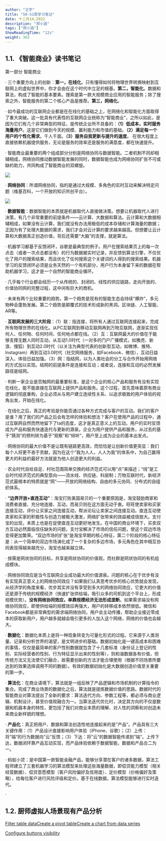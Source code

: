 ```yaml
---
author: "王宇"
title: "50-51周学习笔记"
date: 十二月14,2022
description: "郑小涵"
tags: ["郑小涵"]
ShowReadingTime: "12s"
weight: 363
---
```

1.1. 《智能商业》读书笔记
---------------

第一部分 智能商业

· 三个重要方向上的创新：**第一，在线化**。只有懂得如何将物理世界转换映射到互联网上的虚拟世界中，你才会由在这个时代中立足的根基。**第二，智能化**。数据和算法，构成了智能的基本要素。搜索是第一款大规模商业应用的智能服务；除了搜索之外，智能服务的第二个核心产品是推荐。**第三，网络化**。

· 如今最成功的互联网企业都是在在线化的基础之上，在网络化和智能化方面取得了重大突破。这一批具有代表性的互联网企业统称为“智能商业”，之所以如此，是因为它们有几个非常典型的特征，是传统企业所不具备的：**（1）低成本，实时服务海量用户**。这是它们做到今天的规模、赢利能力和市值的基础。**（2）满足每一个用户的个性化需求**。千人千面。**（3）服务自我更新与提升的速度**。 在很大程度上直接依赖机器提供服务，无论是服务的效率还是服务的满意度，都在快速提升。

· 智能商业最重要的两个组成部分分别是网络协同与数据智能。二者机制不同却相辅相成，网络协同推动数据智能发展的同时，数据智能也成为网络协同扩张不可或缺的助力，共同构成了智能商业的双螺旋。

![](/download/attachments/91145693/image2022-12-14_9-18-41.png?version=1&modificationDate=1670980745584&api=v2)

· **网络协同**：所谓网络协同，指的是通过大规模、多角色的实时互动来解决特定问题（维基百科，一个开放的知识共创平台）。

![](/download/attachments/91145693/image2022-12-14_9-18-56.png?version=1&modificationDate=1670980761862&api=v2)

· **数据智能**：数据智能的本质就是机器取代人直接做决策。想要让机器取代人进行决策，有几个非常重要的前提条件——云计算、大数据和算法。云计算和大数据相辅相成，如果没有云计算，我们就没有办法用极低的成本存储和计算海量的数据；正因为有了处理大数据的需求，我们才会对云计算的要求越来越高。但想要让云计算和大数据真正创造价值，背后还需要“大脑”的支撑，就是算法。

· 机器学习都基于反馈闭环，谷歌是最典型的例子。用户在搜索结果页上的每一次点击（或者一次点击都没有）的行为数据被实时记录，并反馈到算法引擎，不仅优化了用户的搜索结果，而且优化了任何搜索这个关键词的人得到的搜索结果。机器学习的反馈闭环必须是业务天然的一个有机部分，用户行为本身留下来的数据在帮助机器学习，这才是一个自然的智能商业循环。

· 几乎每个行业都会经历一个从传统的、封闭的、线性的供应链路，走向开放的、价值协同网的完整过程，这中间有巨大的商机。

· 未来有两个比较重要的趋势。第一个趋势是现有的智能生态会持续“爆炸”，多元物种会蓬勃发展。第二个趋势是颠覆式的技术形成新的黑洞。区块链、人工智能、AR等。

· **互联网发展的三大阶段**：（1）联：指连接，将所有人通过互联网连接起来，完成所有物理世界的在线化。从PC互联网到移动互联网再到万物互联网，逐渐实现任何人、任何物、任何时间、任何地点都在线。（2）互：互联网最大的价值在于能够支撑无数人同时互动，从互动1.0时代（一对多的门户广播模式，如雅虎、新浪、搜狐）到互动2.0时代（以关注为典型代表的创新型互动，如微博、推特、Instagram）再到互动3.0时代（社交网络服务，如Facebook、微信），互动日益深入、体验日益加强。（3）网：指结网，以为人类社会的分工与合作开始用网络的方式加以实现。结网的前提条件是连接和互动；或者说，连接和互动的必然发展路径是结网。

· 判断一家企业是否触网的最重要标准，是这个企业的核心产品和服务有没有实现在线化，能不能直接在互联网上提供产品和服务。这个过程，首先意味着原有商业逻辑的彻底重构，企业必须从与用户建立连续性关系、以追求极致的用户体验的视角出发，开始在线化。

· 在线化之后，真正的考验是你能否通过各种方式完成与客户的互动。我们的客户是谁？用了我们的产品之后会有怎样的体验和想法？客户在使用产品的过程中，通过互联网自然而然地留下了ta的态度，这才是真正意义上的互动。用户的实时反馈成为产品和服务快速迭代与更新的源泉。企业为用户提供产品和服务，从过去的基于“猜测”的预判转为基于“观察”和“倾听”，用户至上成为企业的基本出发点。

· 网络协同的最大价值不是让既有链路更高效，而恰恰是让创新价值更突显：我们每个人将更不吝于贡献，因为在这个“我为人人，人人为我”的体系中，为自己赢得更大的利益的最好方法就是为他人创造更大的利益。

· 农业时代自给自足、村社范围简单交换的经济范式可以用“点”来描述；“线”是工业时代经济范式的典型意向——流水线、供应链、科层制；万物互联时代，新经济范式最根本的特质就是“网”——开放的网络结构、自由的多元协同、分布式的自组织体系。

· **“边界开放+直连互动”**：淘宝打败美国易贝的一个重要原因是，淘宝鼓励商家和消费者直接、充分地连接、互动，而易贝则在这方面无动于衷。旺旺使卖家和买家连接互动，评价让买家之间连接互动，帮派论坛让卖家之间连接互动。直连互动使卖家和买家的积极性与创造力被极大激发，网络扩张带来的效益被成倍放大。支付宝的出现，本质上也是在促使直连互动更好地发生。在中国的商业环境下，买卖双方互动必然面临信任缺失的问题，支付宝解决了市场的信任问题，使这个双边市场变得更加繁荣。“双边市场的扩张”是淘宝早期的核心特征，第二个阶段的核心特征是：从一个简单的双边市场演化成了一个复杂的多边市场，多元角色在其中相互协同表现得越来越充分，淘宝也越来越立体。

· 按需是网状协同的目标，共享是网状协同的价值观，而社群是网状协同的有机组成模块。

· 网络协同效应是当今互联网企业成功最大的价值源泉。问题的核心在于优步有没有实现真正意义上的网络协同效应？如果我们认真思考优步的核心优势就会发现，从经济学的角度来看，优步其实并没有享受到多大的网络协同效应，它更大的价值还是源于传统的规模经济（快速扩张供给端，吸引众多的司机到这个平台上，形成规模优势）。**没有网络协同效应，单靠规模经济无法形成垄断**。如果需求端没有网络协同效应，即使供给端的规模效应再强大，用户的转移成本依然很低。微信和Facebook都是非常典型的需求端网络协同，用户会主动传播，帮助企业接近零成本的获取新用户，用户越多就越会吸引更多的人加入这个网络，网络的价值也会越大。

· **数据化**：数据化本质上是将一种现象转变为可量化形式的过程。它来源于人类测量、记录和分析世界的渴望，是文明进步的基础。数据初始化是一键高成本和困难的事情，仅仅是最简单的客户性别数据就包含了十几套标准（身份证上登记的性别、实际经营者的性别、行为特征显示出来的性别等），则和谐数据各有价值，但传统方法又无法使它们融合，故需要创新的方法才能合理使用（根据不同场景所要达到的效果选择调用不同的数据）。有效的数据初始化是大数据创造价值至关重要的第一步。

· **算法化**：在商业语境下，算法就是一组反映了产品逻辑和市场机制的计算指令的集合。完成了商业场景的数据化之后，算法就是提炼数据价值的思路。数据时代的智能商业对算法提出了全新的要求：算法迭代方向、参数工程等，都必须与商业逻辑、机制设计，甚至价值观融合为一。当算法迭代优化时，决定其方向的不仅是数据和机器本身的特性，更包括了我们对商业本质的理解、对人性的洞察和对创造未来商业新样貌的理想。

· **产品化**：真正把用户、数据和算法创造性地连接起来的是”产品“。产品具有三大关键作用：（1）产品设计直接影响用户体验（iPhone、谷歌）；（2）上传：将”端“的行为数据向”云“反馈；（3）下达：将”云“的数据智能传递到”端“。上传下达，数据闭环靠产品互动实现，而产品体验依赖于数据智能，数据和产品合二为一。

· 蚂蚁小贷：是中国第一款智能金融产品，能够分享潜在客户的诸多数据，算法工程师建立了三套机器学习的算法模型来处理这些海量数据，即偿贷能力模型（相关经营数据）、偿贷意愿模型（客户风险偏好及信用度）、定价模型（价格偏好及策略），给每位客户进行风险评级和定价。基于在线数据，算法模型能够进行实时迭代。

· 

1.2. 厨师虚拟人场景现有产品分析
------------------

  

  

  

[Filter table data](#)[Create a pivot table](#)[Create a chart from data series](#)

[Configure buttons visibility](/users/tfac-settings.action)